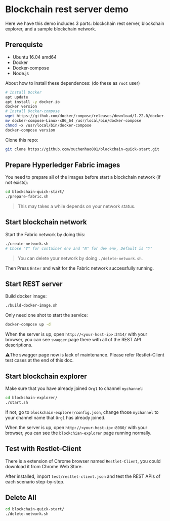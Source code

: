 # Blockchain rest server demo

Here we have this demo includes 3 parts: blockchain rest server, blockchain explorer, and a sample blockchain network.

## Prerequiste

* Ubuntu 16.04 amd64
* Docker
* Docker-compose
* Node.js

About how to install these dependences: (do these as `root` user)

```bash
# Install Docker
apt update
apt install -y docker.io
docker version
# Install Docker-compose
wget https://github.com/docker/compose/releases/download/1.22.0/docker-compose-Linux-x86_64
mv docker-compose-Linux-x86_64 /usr/local/bin/docker-compose
chmod +x /usr/local/bin/docker-compose
docker-compose version
```

Clone this repo:

```bash
git clone https://github.com/xuchenhao001/blockchain-quick-start.git
```

## Prepare Hyperledger Fabric images

You need to prepare all of the images before start a blockchain network (if not exists):

```bash
cd blockchain-quick-start/
./prepare-fabric.sh
```

> This may takes a while depends on your network status.

## Start blockchain network

Start the Fabric network by doing this:

```bash
./create-network.sh
# Chose "Y" for container env and "N" for dev env, Default is "Y"
```

> You can delete your network by doing `./delete-network.sh`.

Then Press `Enter` and wait for the Fabric network successfully running.

## Start REST server

Build docker image:

```bash
./build-docker-image.sh
```

Only need one shot to start the service:

```bash
docker-compose up -d
```

When the server is up, open `http://<your-host-ip>:3414/` with your browser, you can see `swagger` page there with all of the REST API descriptions.

:warning:The swagger page now is lack of maintenance. Please refer Restlet-Client test cases at the end of this doc.


## Start blockchain explorer

Make sure that you have already joined `Org1` to channel `mychannel`:

```bash
cd blockchain-explorer/
./start.sh
```

If not, go to `blockchain-explorer/config.json`, change those `mychannel` to your channel name that `Org1` has already joined.

When the server is up, open `http://<your-host-ip>:8080/` with your browser, you can see the `blockchian-explorer` page running normally.

## Test with Restlet-Client

There is a extension of Chrome browser named `Restlet-Client`, you could download it from Chrome Web Store.

After installed, import `test/restlet-client.json` and test the REST APIs of each scenario step-by-step.

## Delete All

```bash
cd blockchain-quick-start/
./delete-network.sh
```

